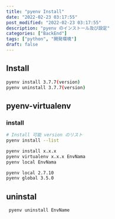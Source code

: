 ```yaml
---
title: "pyenv Install"
date: "2022-02-23 03:17:55"
post_modified: "2022-02-23 03:17:55"
description: "pyenv のインストール及び設定"
categories: ["BackEnd"]
tags: ["python", "開発環境"]
draft: false
---
```


## Install

```bash
pyenv install 3.7.7(version)
pyenv uninstall 3.7.7(version)
```

## pyenv-virtualenv

### install

```bash
# Install 可能 version のリスト
pyenv install --list
```

```bash
pyenv install x.x.x
pyenv virtualenv x.x.x EnvNama
pyenv local EnvNama
```

```bash
pyenv local 2.7.10
pyenv global 3.5.0
```

## uninstal

```bash
 pyenv uninstall EnvName
```
